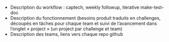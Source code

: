 * Description du workflow : captech, weekly followup, iterative make-test-doc
* Description du fonctionnement (besoins produit traduits en challenges, découpés en tâches pour chaque team et suivi de l’avancement dans l’onglet « project » (un project par challenge et team)
* Description des teams, liens vers chaque repo github